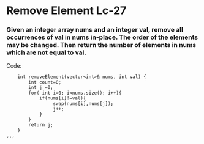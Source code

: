 # Remove Element Lc-27

### Given an integer array nums and an integer val, remove all occurrences of val in nums in-place. The order of the elements may be changed. Then return the number of elements in nums which are not equal to val.




Code:
```
    int removeElement(vector<int>& nums, int val) {
        int count=0;
        int j =0;
        for( int i=0; i<nums.size(); i++){
            if(nums[i]!=val){
                 swap(nums[i],nums[j]);
                 j++;
            }
        }
        return j;
    }
,,,        

